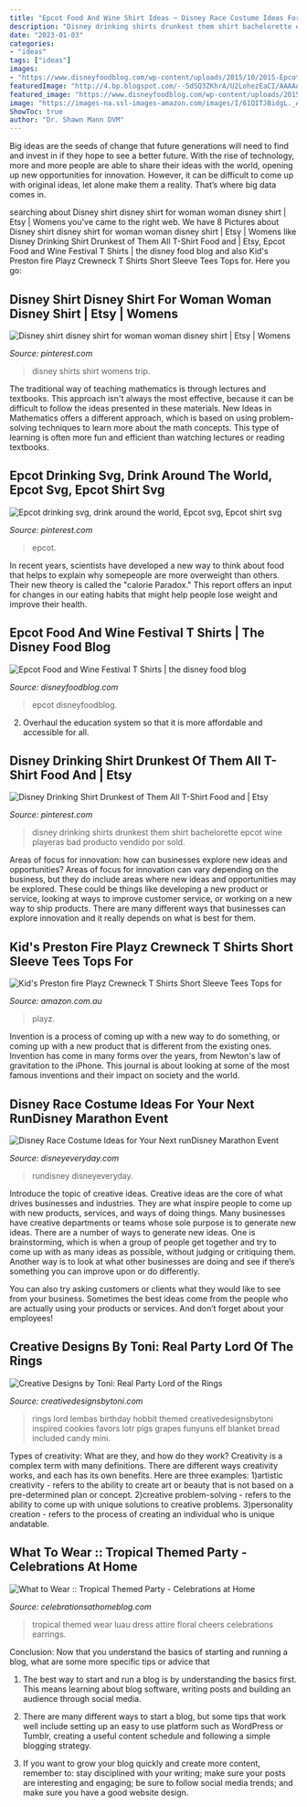 ```yaml
---
title: "Epcot Food And Wine Shirt Ideas ~ Disney Race Costume Ideas For Your Next Rundisney Marathon Event"
description: "Disney drinking shirts drunkest them shirt bachelorette epcot wine playeras bad producto vendido por sold"
date: "2023-01-03"
categories:
- "ideas"
tags: ["ideas"]
images:
- "https://www.disneyfoodblog.com/wp-content/uploads/2015/10/2015-Epcot-Food-and-Wine-Festival-Merchandise-15-007.jpg"
featuredImage: "http://4.bp.blogspot.com/--5dSQ3ZKhrA/U2LohezEaCI/AAAAAAAACcQ/Wjb5QF5ZVEo/s1600/IMG_3969-1.jpg"
featured_image: "https://www.disneyfoodblog.com/wp-content/uploads/2015/10/2015-Epcot-Food-and-Wine-Festival-Merchandise-15-007.jpg"
image: "https://images-na.ssl-images-amazon.com/images/I/61QITJBidgL._AC_SX679_.jpg"
ShowToc: true
author: "Dr. Shawn Mann DVM"
---
```



Big ideas are the seeds of change that future generations will need to find and invest in if they hope to see a better future. With the rise of technology, more and more people are able to share their ideas with the world, opening up new opportunities for innovation. However, it can be difficult to come up with original ideas, let alone make them a reality. That’s where big data comes in.

	

		
searching about Disney shirt disney shirt for woman woman disney shirt | Etsy | Womens you've came to the right web. We have 8 Pictures about Disney shirt disney shirt for woman woman disney shirt | Etsy | Womens like Disney Drinking Shirt Drunkest of Them All T-Shirt Food and | Etsy, Epcot Food and Wine Festival T Shirts | the disney food blog and also Kid&#039;s Preston fire Playz Crewneck T Shirts Short Sleeve Tees Tops for. Here you go:
		
    
## Disney Shirt Disney Shirt For Woman Woman Disney Shirt | Etsy | Womens

<img loading=lazy src="https://i.pinimg.com/736x/92/c2/6c/92c26cccbb9148ee9fea4c706d97de32.jpg" onerror="this.onerror=null;this.src='https://tse4.mm.bing.net/th?id=OIP.PpJShKsJNprQ3a8i755s4QHaHU&amp;pid=15.1';" alt="Disney shirt disney shirt for woman woman disney shirt | Etsy | Womens">

_Source: pinterest.com_

>disney shirts shirt womens trip. 

	

The traditional way of teaching mathematics is through lectures and textbooks. This approach isn't always the most effective, because it can be difficult to follow the ideas presented in these materials. New Ideas in Mathematics offers a different approach, which is based on using problem-solving techniques to learn more about the math concepts. This type of learning is often more fun and efficient than watching lectures or reading textbooks.

    
## Epcot Drinking Svg, Drink Around The World, Epcot Svg, Epcot Shirt Svg

<img loading=lazy src="https://i.pinimg.com/736x/0e/34/12/0e3412b4e652ea302c4552c49bbd5ab7.jpg" onerror="this.onerror=null;this.src='https://tse2.mm.bing.net/th?id=OIP.HyjofxBlWQ_csK5Zj9PLaAHaF7&amp;pid=15.1';" alt="Epcot drinking svg, drink around the world, Epcot svg, Epcot shirt svg">

_Source: pinterest.com_

>epcot. 

	

In recent years, scientists have developed a new way to think about food that helps to explain why somepeople are more overweight than others. Their new theory is called the "calorie Paradox." This report offers an input for changes in our eating habits that might help people lose weight and improve their health.

    
## Epcot Food And Wine Festival T Shirts | The Disney Food Blog

<img loading=lazy src="https://www.disneyfoodblog.com/wp-content/uploads/2015/10/2015-Epcot-Food-and-Wine-Festival-Merchandise-15-007.jpg" onerror="this.onerror=null;this.src='https://tse1.mm.bing.net/th?id=OIP.5R2k1VW70jtM_wVa8umbnwHaIe&amp;pid=15.1';" alt="Epcot Food and Wine Festival T Shirts | the disney food blog">

_Source: disneyfoodblog.com_

>epcot disneyfoodblog. 

	

2. Overhaul the education system so that it is more affordable and accessible for all.

    
## Disney Drinking Shirt Drunkest Of Them All T-Shirt Food And | Etsy

<img loading=lazy src="https://i.pinimg.com/originals/c0/7f/a2/c07fa2a9fe5059e2b56b76a6b0a4c871.jpg" onerror="this.onerror=null;this.src='https://tse4.mm.bing.net/th?id=OIP.W-dszu7DuMOPizTpGLnKfwHaLF&amp;pid=15.1';" alt="Disney Drinking Shirt Drunkest of Them All T-Shirt Food and | Etsy">

_Source: pinterest.com_

>disney drinking shirts drunkest them shirt bachelorette epcot wine playeras bad producto vendido por sold. 

	

Areas of focus for innovation: how can businesses explore new ideas and opportunities?
Areas of focus for innovation can vary depending on the business, but they do include areas where new ideas and opportunities may be explored. These could be things like developing a new product or service, looking at ways to improve customer service, or working on a new way to ship products. There are many different ways that businesses can explore innovation and it really depends on what is best for them.

    
## Kid&#039;s Preston Fire Playz Crewneck T Shirts Short Sleeve Tees Tops For

<img loading=lazy src="https://images-na.ssl-images-amazon.com/images/I/61QITJBidgL._AC_SX679_.jpg" onerror="this.onerror=null;this.src='https://tse4.mm.bing.net/th?id=OIP.bmX0lDbhK2It0RZZzLz4HwHaLP&amp;pid=15.1';" alt="Kid&#039;s Preston fire Playz Crewneck T Shirts Short Sleeve Tees Tops for">

_Source: amazon.com.au_

>playz. 

	

Invention is a process of coming up with a new way to do something, or coming up with a new product that is different from the existing ones. Invention has come in many forms over the years, from Newton's law of gravitation to the iPhone. This journal is about looking at some of the most famous inventions and their impact on society and the world.

    
## Disney Race Costume Ideas For Your Next RunDisney Marathon Event

<img loading=lazy src="https://www.disneyeveryday.com/wp-content/uploads/2012/07/IMG_5722.jpg" onerror="this.onerror=null;this.src='https://tse2.mm.bing.net/th?id=OIP.gd_HojQSYExvOyRRp1KG2QHaJ4&amp;pid=15.1';" alt="Disney Race Costume Ideas for Your Next runDisney Marathon Event">

_Source: disneyeveryday.com_

>rundisney disneyeveryday. 

	

Introduce the topic of creative ideas.
Creative ideas are the core of what drives businesses and industries. They are what inspire people to come up with new products, services, and ways of doing things. Many businesses have creative departments or teams whose sole purpose is to generate new ideas.
There are a number of ways to generate new ideas. One is brainstorming, which is when a group of people get together and try to come up with as many ideas as possible, without judging or critiquing them. Another way is to look at what other businesses are doing and see if there’s something you can improve upon or do differently.

You can also try asking customers or clients what they would like to see from your business. Sometimes the best ideas come from the people who are actually using your products or services. And don’t forget about your employees!

    
## Creative Designs By Toni: Real Party Lord Of The Rings

<img loading=lazy src="http://4.bp.blogspot.com/--5dSQ3ZKhrA/U2LohezEaCI/AAAAAAAACcQ/Wjb5QF5ZVEo/s1600/IMG_3969-1.jpg" onerror="this.onerror=null;this.src='https://tse4.mm.bing.net/th?id=OIP.LUJNbaxP_INZQFmqMkNfMwHaLH&amp;pid=15.1';" alt="Creative Designs by Toni: Real Party Lord of the Rings">

_Source: creativedesignsbytoni.com_

>rings lord lembas birthday hobbit themed creativedesignsbytoni inspired cookies favors lotr pigs grapes funyuns elf blanket bread included candy mini. 

	

Types of creativity: What are they, and how do they work?
Creativity is a complex term with many definitions. There are different ways creativity works, and each has its own benefits. Here are three examples:
1)artistic creativity - refers to the ability to create art or beauty that is not based on a pre-determined plan or concept.
2)creative problem-solving - refers to the ability to come up with unique solutions to creative problems.
3)personality creation - refers to the process of creating an individual who is unique andatable.

    
## What To Wear :: Tropical Themed Party - Celebrations At Home

<img loading=lazy src="http://celebrationsathomeblog.com/wp-content/uploads/2014/07/luau-party-fashion.jpg" onerror="this.onerror=null;this.src='https://tse1.mm.bing.net/th?id=OIP.mquxICnah5ZVHv9b9XvnqQHaJ4&amp;pid=15.1';" alt="What to Wear :: Tropical Themed Party - Celebrations at Home">

_Source: celebrationsathomeblog.com_

>tropical themed wear luau dress attire floral cheers celebrations earrings. 

	

Conclusion: Now that you understand the basics of starting and running a blog, what are some more specific tips or advice that
1. The best way to start and run a blog is by understanding the basics first. This means learning about blog software, writing posts and building an audience through social media.
2. There are many different ways to start a blog, but some tips that work well include setting up an easy to use platform such as WordPress or Tumblr, creating a useful content schedule and following a simple blogging strategy.

3. If you want to grow your blog quickly and create more content, remember to: stay disciplined with your writing; make sure your posts are interesting and engaging; be sure to follow social media trends; and make sure you have a good website design.

